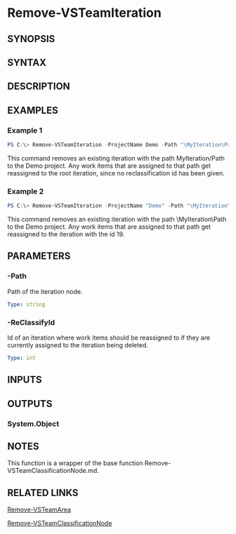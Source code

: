 <!-- #include "./common/header.md" -->

# Remove-VSTeamIteration

## SYNOPSIS

<!-- #include "./synopsis/Remove-VSTeamIteration.md" -->

## SYNTAX

## DESCRIPTION

<!-- #include "./synopsis/Remove-VSTeamIteration.md" -->

## EXAMPLES

### Example 1

```PowerShell
PS C:\> Remove-VSTeamIteration -ProjectName Demo -Path "\MyIteration\Path"
```

This command removes an existing iteration with the path MyIteration/Path to the Demo project. Any work items that are assigned to that path get reassigned to the root iteration, since no reclassification id has been given.

### Example 2

```PowerShell
PS C:\> Remove-VSTeamIteration -ProjectName "Demo" -Path "\MyIteration\Path" -ReClassifyId 19
```

This command removes an existing iteration with the path \MyIteration\Path to the Demo project. Any work items that are assigned to that path get reassigned to the iteration with the id 19.

## PARAMETERS

<!-- #include "./params/projectName.md" -->

### -Path

Path of the iteration node.

```yaml
Type: string
```

### -ReClassifyId

Id of an iteration where work items should be reassigned to if they are currently assigned to the iteration being deleted.

```yaml
Type: int
```

<!-- #include "./params/force.md" -->

## INPUTS

## OUTPUTS

### System.Object

## NOTES

This function is a wrapper of the base function Remove-VSTeamClassificationNode.md.

## RELATED LINKS

[Remove-VSTeamArea](Add-VSTeamArea.md)

[Remove-VSTeamClassificationNode](Add-VSTeamClassificationNode.md)
